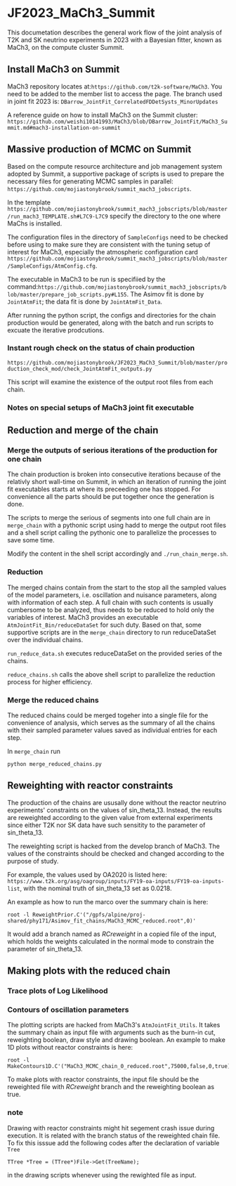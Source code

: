 # JF2023_MaCh3_Summit
This documetation describes the general work flow of the joint analysis of T2K and SK neutrino experiments in 2023 with a Bayesian fitter, known as MaCh3, on the compute cluster Summit.
## Install MaCh3 on Summit
MaCh3 repository locates at:`https://github.com/t2k-software/MaCh3`. You need to be added to the member list to access the page. 
The branch used in joint fit 2023 is: `DBarrow_JointFit_CorrelatedFDDetSysts_MinorUpdates`

A reference guide on how to install MaCh3 on the Summit cluster: `https://github.com/weishi10141993/MaCh3/blob/DBarrow_JointFit/MaCh3_Summit.md#mach3-installation-on-summit`
## Massive production of MCMC on Summit
Based on the compute resource architecture and job management system adopted by Summit, a supportive package of scripts is used to prepare the necessary files for generating MCMC samples in parallel: `https://github.com/mojiastonybrook/summit_mach3_jobscripts`.

In the template `https://github.com/mojiastonybrook/summit_mach3_jobscripts/blob/master/run_mach3_TEMPLATE.sh#L7C9-L7C9` specify the directory to the one where MaChs is installed.

The configuration files in the directory of `SampleConfigs` need to be checked before using to make sure they are consistent with the tuning setup of interest for MaCh3, especially the atmospheric configuration card `https://github.com/mojiastonybrook/summit_mach3_jobscripts/blob/master/SampleConfigs/AtmConfig.cfg`.

The executable in MaCh3 to be run is specifiied by the command:`https://github.com/mojiastonybrook/summit_mach3_jobscripts/blob/master/prepare_job_scripts.py#L155`. 
The Asimov fit is done by `JointAtmFit`; the data fit is done by `JointAtmFit_Data`. 

After running the python script, the configs and directories for the chain production would be generated, along with the batch and run scripts to excuate the iterative prodcutions. 
### Instant rough check on the status of chain production
`https://github.com/mojiastonybrook/JF2023_MaCh3_Summit/blob/master/production_check_mod/check_JointAtmFit_outputs.py`

This script will examine the existence of the output root files from each chain. 
### Notes on special setups of MaCh3 joint fit executable


## Reduction and merge of the chain
### Merge the outputs of serious iterations of the production for one chain
The chain production is broken into consecutive iterations because of the relativly short wall-time on Summit, in which an iteration of running the joint fit executables starts at where its preceeding one has stopped. For convenience all the parts should be put together once the generation is done.

The scripts to merge the serious of segments into one full chain are in `merge_chain` with a pythonic script using hadd to merge the output root files and a shell script calling the pythonic one to parallelize the processes to save some time.

Modify the content in the shell script accordingly and `./run_chain_merge.sh`.
### Reduction
The merged chains contain from the start to the stop all the sampled values of the model parameters, i.e. oscillation and nuisance parameters, along with information of each step. A full chain with such contents is usually cumbersome to be analyzed, thus needs to be reduced to hold only the variables of interest. MaCh3 provides an executable `AtmJointFit_Bin/reduceDataSet` for such duty. Based on that, some supportive scripts are in the `merge_chain` directory to run reduceDataSet over the individual chains.

`run_reduce_data.sh` executes reduceDataSet on the provided series of the chains.

`reduce_chains.sh` calls the above shell script to parallelize the reduction process for higher efficiency.

### Merge the reduced chains
The reduced chains could be merged togeher into a single file for the convenience of analysis, which serves as the summary of all the chains with their sampled parameter values saved as individual entries for each step. 

In `merge_chain` run
```
python merge_reduced_chains.py
```
## Reweighting with reactor constraints
The production of the chains are ususally done without the reactor neutrino experiments' constraints on the values of sin_theta_13. Instead, the results are reweighted according to the given value from external experiments since either T2K nor SK data have such sensitity to the parameter of sin_theta_13.

The reweighting script is hacked from the develop branch of MaCh3.
The values of the constraints should be checked and changed according to the purpose of study.

For example, the values used by OA2020 is listed here: `https://www.t2k.org/asg/oagroup/inputs/FY19-oa-inputs/FY19-oa-inputs-list`, with the nominal truth of sin_theta_13 set as 0.0218.

An example as how to run the marco over the summary chain is here:
```
root -l ReweightPrior.C'("/gpfs/alpine/proj-shared/phy171/Asimov_fit_chains/MaCh3_MCMC_reduced.root",0)'
```
It would add a branch named as *RCreweight* in a copied file of the input, which holds the weights calculated in the normal mode to constrain the parameter of sin_theta_13.

## Making plots with the reduced chain
### Trace plots of Log Likelihood

### Contours of oscillation parameters
The plotting scripts are hacked from MaCh3's `AtmJointFit_Utils`. It takes the summary chain as input file with arguments such as the burn-in cut, reweighting boolean, draw style and drawing boolean. An example to make 1D plots without reactor constraints is here:
```
root -l MakeContours1D.C'("MaCh3_MCMC_chain_0_reduced.root",75000,false,0,true)'
```

To make plots with reactor constraints, the input file should be the reweighted file with *RCreweight* branch and the reweighting boolean as true. 

### note
Drawing with reactor constraints might hit segement crash issue during execution. It is related with the branch status of the reweighted chain file. To fix this isssue add the following codes after the declaration of variable `Tree`
```
TTree *Tree = (TTree*)File->Get(TreeName);
```
in the drawing scripts whenever using the rewighted file as input.



